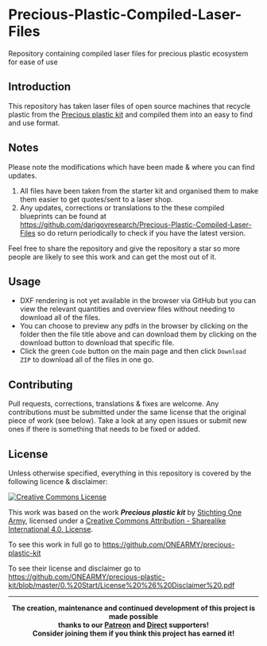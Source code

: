 # Precious-Plastic-Compiled-Laser-Files
Repository containing compiled laser files for precious plastic ecosystem for ease of use

## Introduction
This repository has taken laser files of open source machines that recycle plastic from the [Precious plastic kit](https://github.com/ONEARMY/precious-plastic-kit) and compiled them into an easy to find and use format.

## Notes
Please note the modifications which have been made & where you can find updates.
1. All files have been taken from the starter kit and organised them to make them easier to get quotes/sent to a laser shop.
2. Any updates, corrections or translations to the these compiled blueprints can be found at <a href="https://github.com/darigovresearch/Precious-Plastic-Compiled-Laser-Files">https://github.com/darigovresearch/Precious-Plastic-Compiled-Laser-Files</a> so do return periodically to check if you have the latest version.

Feel free to share the repository and give the repository a star so more people are likely to see this work and can get the most out of it.

## Usage
- DXF rendering is not yet available in the browser via GitHub but you can view the relevant quantities and overview files without needing to download all of the files.
- You can choose to preview any pdfs in the browser by clicking on the folder then the file title above and can download them by clicking on the download button to download that specific file.
- Click the green `Code` button on the main page and then click `Download ZIP` to download all of the files in one go.

## Contributing
Pull requests, corrections, translations & fixes are welcome. Any contributions must be submitted under the same license that the original piece of work (see below). Take a look at any open issues or submit new ones if there is something that needs to be fixed or added.

## License
Unless otherwise specified, everything in this repository is covered by the following licence & disclaimer:

[![Creative Commons License](http://i.creativecommons.org/l/by-sa/4.0/88x31.png)](http://creativecommons.org/licenses/by-sa/4.0/)

This work was based on the work ***Precious plastic kit*** by [Stichting One Army](https://github.com/ONEARMY), licensed under a [Creative Commons Attribution - Sharealike International 4.0. License](http://creativecommons.org/licenses/by-sa/4.0/).

To see this work in full go to https://github.com/ONEARMY/precious-plastic-kit

To see their license and disclaimer go to https://github.com/ONEARMY/precious-plastic-kit/blob/master/0.%20Start/License%20%26%20Disclaimer%20.pdf

----

<b>
<div align="center">
    The creation, maintenance and continued development of this project is made possible
    <br>
    thanks to our <a href="http://patreon.com/darigovresearch">Patreon</a> and <a href="https://www.darigovresearch.com/donate">Direct</a> supporters!
    <br>
    Consider joining them if you think this project has earned it!
</div>
</b>
